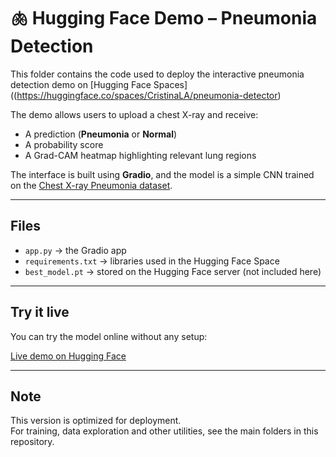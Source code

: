 # 🫁 Hugging Face Demo – Pneumonia Detection

This folder contains the code used to deploy the interactive pneumonia detection demo on [Hugging Face Spaces]((https://huggingface.co/spaces/CristinaLA/pneumonia-detector)

The demo allows users to upload a chest X-ray and receive:
- A prediction (**Pneumonia** or **Normal**)
- A probability score
- A Grad-CAM heatmap highlighting relevant lung regions

The interface is built using **Gradio**, and the model is a simple CNN trained on the [Chest X-ray Pneumonia dataset](https://www.kaggle.com/datasets/gonzajl/neumona-x-rays-dataset).

---

## Files

- `app.py` → the Gradio app
- `requirements.txt` → libraries used in the Hugging Face Space
- `best_model.pt` → stored on the Hugging Face server (not included here)

---

## Try it live

You can try the model online without any setup:

[Live demo on Hugging Face](https://huggingface.co/spaces/CristinaLA/pneumonia-detector)

---

## Note

This version is optimized for deployment.  
For training, data exploration and other utilities, see the main folders in this repository.

